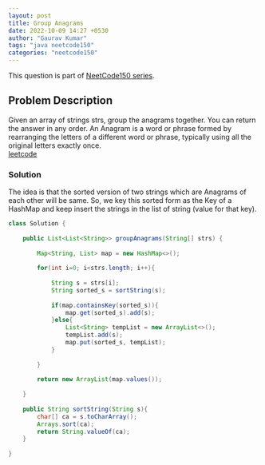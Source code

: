 ```yaml
---
layout: post
title: Group Anagrams
date: 2022-10-09 14:27 +0530
author: "Gaurav Kumar"
tags: "java neetcode150"
categories: "neetcode150"
---
```


This question is part of [NeetCode150 series](https://neetcode.io/practice).  

## Problem Description

Given an array of strings strs, group the anagrams together. You can return the answer in any order.
An Anagram is a word or phrase formed by rearranging the letters of a different word or phrase, typically using all the original letters exactly once.  
[leetcode](https://leetcode.com/problems/contains-duplicate/)

### Solution

The idea is that the sorted version of two strings which are Anagrams of each other will be same. So, we key this sorted form as the Key of a HashMap and keep insert the strings in the list of string (value for that key).  

```java
class Solution {
    
    public List<List<String>> groupAnagrams(String[] strs) {
        
        Map<String, List> map = new HashMap<>();
        
        for(int i=0; i<strs.length; i++){
            
            String s = strs[i];
            String sorted_s = sortString(s);
            
            if(map.containsKey(sorted_s)){
                map.get(sorted_s).add(s);
            }else{
                List<String> tempList = new ArrayList<>();
                tempList.add(s);
                map.put(sorted_s, tempList);
            }
            
        }
        
        return new ArrayList(map.values());
        
    }
    
    public String sortString(String s){
        char[] ca = s.toCharArray();
        Arrays.sort(ca);
        return String.valueOf(ca);
    }
    
}
```
